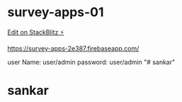 # survey-apps-01

[Edit on StackBlitz ⚡️](https://stackblitz.com/edit/survey-apps-01)

https://survey-apps-2e387.firebaseapp.com/


user Name: user/admin
password: user/admin
"# sankar" 
# sankar
